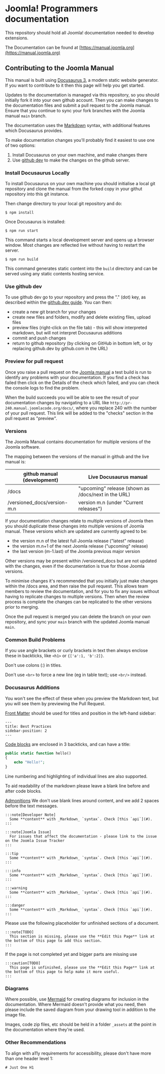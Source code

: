 # Joomla! Programmers documentation

This repository should hold all Joomla! documentation needed to develop extensions.

The Documentation can be found at [https://manual.joomla.org](https://manual.joomla.org)

## Contributing to the Joomla Manual

This manual is built using [Docusaurus 3](https://docusaurus.io/), a modern static website generator. If you want to contribute to it then this page will help you get started.

Updates to the documentation is managed via this repository, so you should initially fork it into your own github account. 
Then you can make changes to the documentation files and submit a pull request to the Joomla manual. 
Ensure that you continue to sync your fork branches with the Joomla manual `main` branch. 

The documentation uses the [Markdown](https://www.markdownguide.org/) syntax, with additional features which Docusaurus provides.

To make documentation changes you'll probably find it easiest to use one of two options:
1. Install Docusaurus on your own machine, and make changes there
2. Use [github dev](https://github.com/github/dev) to make the changes on the github server. 

### Install Docusaurus Locally

To install Docusaurus on your own machine you should initialise a local git repository and clone the manual from the forked copy in your githut repository into this git instance. 

Then change directory to your local git repository and do:

```
$ npm install
```

Once Docusaurus is installed:

```
$ npm run start
```

This command starts a local development server and opens up a browser window. Most changes are reflected live without having to restart the server.

```
$ npm run build
```

This command generates static content into the `build` directory and can be served using any static contents hosting service.

### Use github dev

To use github dev go to your repository and press the "." (dot) key, as described within the [github.dev guide](https://docs.github.com/en/codespaces/the-githubdev-web-based-editor). You can then:
- create a new git branch for your changes
- create new files and folders, modify and delete existing files, upload files
- preview files (right-click on the file tab) - this will show interpreted markdown, but will not interpret Docusaurus additions
- commit and push changes
- return to github repository (by clicking on GitHub in bottom left, or by replacing github.dev by github.com in the URL)

### Preview for pull request

Once you raise a pull request on the [Joomla manual](https://github.com/joomla/Manual) a test build is run to identify any problems with your documentation. 
If you find a check has failed then click on the Details of the check which failed, and you can check the console logs to find the problem.

When the build succeeds you will be able to see the result of your documentation changes by navigating to a URL like `http://pr-240.manual.joomlacode.org/docs/`, where you replace 240 with the number of your pull request. 
This link will be added to the "checks" section in the pull request as "preview". 

### Versions

The Joomla Manual contains documentation for multiple versions of the Joomla software. 

The mapping between the versions of the manual in github and the live manual is:

| github manual (development)      | Live Docusaurus manual |
| -------------------------------- | ---------------------- |
| /docs                            | "upcoming" release  (shown as /docs/next in the URL)     |
| /versioned_docs/version-m.n      | version m.n (under "Current releases")        |

If your documentation changes relate to multiple versions of Joomla then you should duplicate these changes into multiple versions of Joomla manual. These versions which are updated are currently agreed to be: 
- the version m.n of the latest full Joomla release ("latest" release)
- the version m.n+1 of the next Joomla release ("upcoming" release)
- the last version (m-1.last) of the Joomla previous major version 

Other versions may be present within /versioned_docs but are not updated with the changes, even if the documentation is true for those Joomla versions. 

To minimise changes it's recommended that you initially just make changes within the /docs area, and then raise the pull request. 
This allows team members to review the documentation, and for you to fix any issues without having to replicate changes to multiple versions. 
Then when the review process is complete the changes can be replicated to the other versions prior to merging. 

Once the pull request is merged you can delete the branch on your own repository, and sync your `main` branch with the updated Joomla manual `main`.

### Common Build Problems

If you use angle brackets or curly brackets in text then always enclose these in backticks, like `<h1>` or `{['a':1, 'b':2]}`.

Don't use colons (:) in titles.

Don't use `<br>` to force a new line (eg in table text); use `<br/>` instead. 

### Docusaurus Additions

You won't see the effect of these when you preview the Markdown text, but you will see them by previewing the Pull Request. 

[Front Matter](https://docusaurus.io/docs/next/markdown-features#front-matter) should be used for titles and position in the left-hand sidebar:

```
---
title: Best Practices
sidebar-position: 2
---
```

[Code blocks](https://docusaurus.io/docs/next/markdown-features/code-blocks) are enclosed in 3 backticks, and can have a title:
```php title="hello.php"
public static function hello() 
{
    echo "Hello!"; 
}
```
Line numbering and highlighting of individual lines are also supported.

To aid readability of the markdown please leave a blank line before and after code blocks.

[Admonitions](https://docusaurus.io/docs/next/markdown-features/admonitions) 
We don't use blank lines around content, and we add 2 spaces before the text messages.

```
:::note[Developer Note]
  Some **content** with _Markdown_ `syntax`. Check [this `api`](#).
:::

:::note[Joomla Issue]
  For issues that affect the documentation - please link to the issue on the Joomla Issue Tracker
:::

:::tip
  Some **content** with _Markdown_ `syntax`. Check [this `api`](#).
:::

:::info
  Some **content** with _Markdown_ `syntax`. Check [this `api`](#).
:::

:::warning
  Some **content** with _Markdown_ `syntax`. Check [this `api`](#).
:::

:::danger
  Some **content** with _Markdown_ `syntax`. Check [this `api`](#).
:::
```

Please use the following placeholder for unfinished sections of a document.

```
:::note[TODO]
  This section is missing, please use the **Edit this Page** link at the bottom of this page to add this section.
:::
```

If the page is not completed yet and bigger parts are missing use

```
:::caution[TODO]
  This page is unfinished, please use the **Edit this Page** link at the bottom of this page to help make it more useful.
:::
```

### Diagrams

Where possible, use [Mermaid](https://mermaid.live) for creating diagrams for inclusion in the documentation. Where Mermaid doesn't provide what you need, then please include the saved diagram from your drawing tool in addition to the image file.

Images, code zip files, etc should be held in a folder `_assets` at the point in the documentation where they're used.

### Other Recommendations

To align with a11y requirements for accessibility, please don't have more than one header level 1:

```
# Just One H1
```
